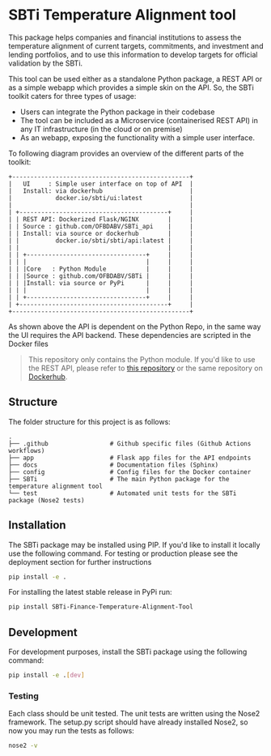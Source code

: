 # SBTi Temperature Alignment tool
This package helps companies and financial institutions to assess the temperature alignment of current
targets, commitments, and investment and lending portfolios, and to use this information to develop 
targets for official validation by the SBTi.

This tool can be used either as a standalone Python package, a REST API or as a simple webapp which provides a simple skin on the API.
So, the SBTi toolkit caters for three types of usage:
- Users can integrate the Python package in their codebase 
- The tool can be included as a Microservice (containerised REST API) in any IT infrastructure (in the cloud or on premise)
- As an webapp, exposing the functionality with a simple user interface.

To following diagram provides an overview of the different parts of the toolkit:

    +-------------------------------------------------+
    |   UI     : Simple user interface on top of API  |
    |   Install: via dockerhub                        |
    |            docker.io/sbti/ui:latest             |
    |                                                 |
    | +-----------------------------------------+     |
    | | REST API: Dockerized Flask/NGINX        |     |
    | | Source : github.com/OFBDABV/SBTi_api    |     |
    | | Install: via source or dockerhub        |     |
    | |          docker.io/sbti/sbti/api:latest |     |
    | |                                         |     |
    | | +---------------------------------+     |     |
    | | |                                 |     |     |
    | | |Core   : Python Module           |     |     |
    | | |Source : github.com/OFBDABV/SBTi |     |     |
    | | |Install: via source or PyPi      |     |     |
    | | |                                 |     |     |
    | | +---------------------------------+     |     |
    | +-----------------------------------------+     |
    +-------------------------------------------------+

As shown above the API is dependent on the Python Repo, in the same way the UI requires the API backend. These dependencies are scripted in the Docker files

> This repository only contains the Python module. If you'd like to use the REST API, please refer to [this repository](https://github.com/OFBDABV/SBTi_api) or the same repository on [Dockerhub](https://docker.io/sbti/sbti/api:latest).

## Structure
The folder structure for this project is as follows:

    .
    ├── .github                 # Github specific files (Github Actions workflows)
    ├── app                     # Flask app files for the API endpoints
    ├── docs                    # Documentation files (Sphinx)
    ├── config                  # Config files for the Docker container
    ├── SBTi                    # The main Python package for the temperature alignment tool
    └── test                    # Automated unit tests for the SBTi package (Nose2 tests)

## Installation
The SBTi package may be installed using PIP. If you'd like to install it locally use the following command. For testing or production please see the deployment section for further instructions

```bash
pip install -e .
```

For installing the latest stable release in PyPi run:

```bash
pip install SBTi-Finance-Temperature-Alignment-Tool
```

## Development
For development purposes, install the SBTi package using the following command:
```bash
pip install -e .[dev]
``` 

### Testing
Each class should be unit tested. The unit tests are written using the Nose2 framework.
The setup.py script should have already installed Nose2, so now you may run the tests as follows:
```bash
nose2 -v
```
